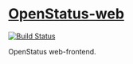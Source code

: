 [OpenStatus-web](http://openstatus.github.io)
==============

[![Build Status](https://travis-ci.org/OpenStatus/OpenStatus-web.svg?branch=master)](https://travis-ci.org/OpenStatus/OpenStatus-web)

OpenStatus web-frontend.
